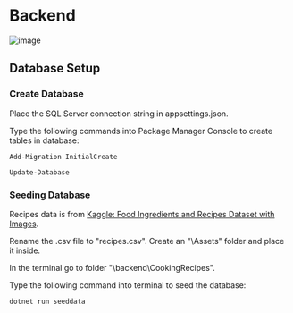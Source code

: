 # Backend

![image](https://github.com/GrujicBard/CookingRecipes/assets/33715866/93fa69ff-1389-45fd-acb5-ffbf61e37e92)


## Database Setup
### Create Database
Place the SQL Server connection string in appsettings.json.

Type the following commands into Package Manager Console to create tables in database:

`Add-Migration InitialCreate`

`Update-Database`
### Seeding Database
Recipes data is from [Kaggle: Food Ingredients and Recipes Dataset with Images](https://pages.github.com/](https://www.kaggle.com/datasets/pes12017000148/food-ingredients-and-recipe-dataset-with-images)https://www.kaggle.com/datasets/pes12017000148/food-ingredients-and-recipe-dataset-with-images/).

Rename the .csv file to "recipes.csv". Create an "\Assets" folder and place it inside.

In the terminal go to folder "\backend\CookingRecipes".

Type the following command into terminal to seed the database:

`dotnet run seeddata`

